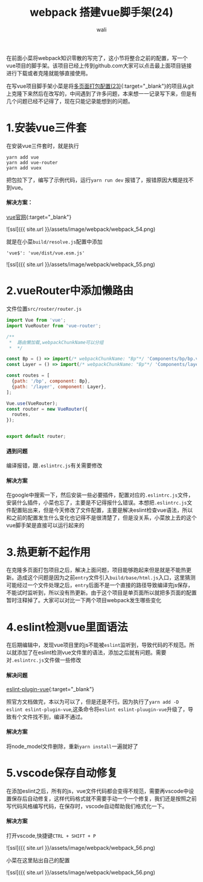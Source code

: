 ﻿---
layout: post
title:  webpack 搭建vue脚手架(24)
tagline: webpack教程
category: webpack      #分类
author: wali    #作者
tag: webpack     #标签
ghurl: https://github.com/walidream/webpack-Vue     #github url
ghurl_zip: https://github.com/walidream/webpack-Vue/archive/master.zip #github zip下载
comments: true
post_nav: ["1.安装vue三件套","2.vueRouter中添加懒路由","3.热更新不起作用","4.eslint检测vue里面语法","5.vscode保存自动修复"]
group_tag: webpack4.x 教程
---

在前面小菜将webpack知识零散的写完了，这小节将整合之前的配置，写一个vue项目的脚手架。该项目已经上传到github.com大家可以点击最上面项目链接进行下载或者克隆就能够直接使用。

在写vue项目脚手架小菜是将[多页面打包配置(23)](/webpack/2019/06/06/webpack-23.html "/webpack/2019/06/06/webpack-23.html"){:target="_blank"}的项目从git上克隆下来然后在改写的，中间遇到了许多问题，本来想一一记录写下来，但是有几个问题已经不记得了，现在只能记录能想到的问题。

# 1.安装vue三件套

在安装vue三件套时，就是执行
```
yarn add vue
yarn add vue-router
yarn add vuex
```
把包拉下了，编写了示例代码，运行`yarn run dev` 报错了，报错原因大概是找不到vue。

#### 解决方案：

[vue官网](https://cn.vuejs.org/v2/guide/installation.html "https://cn.vuejs.org/v2/guide/installation.html"){:target="_blank"}

![ssl]({{ site.url }}/assets/image/webpack/webpack_54.png)

就是在小菜`build/resolve.js`配置中添加

```
'vue$': 'vue/dist/vue.esm.js'
```

![ssl]({{ site.url }}/assets/image/webpack/webpack_55.png)


# 2.vueRouter中添加懒路由

文件位置`src/router/router.js`

```javascript
import Vue from 'vue';
import VueRouter from 'vue-router';

/**
 *  路由懒加载,webpackChunkName可以分组
 *  */

const Bp = () => import(/* webpackChunkName: "Bp"*/ 'Components/bp/bp.vue');
const Layer = () => import(/* webpackChunkName: "Bp"*/ 'Components/layer/layer.vue');

const routes = [
  {path: '/bp', component: Bp},
  {path: '/layer', component: Layer},
];

Vue.use(VueRouter);
const router = new VueRouter({
  routes,
});


export default router;
```

#### 遇到问题

编译报错，跟`.eslintrc.js`有关需要修改

#### 解决方案

在google中搜索一下，然后安装一些必要插件，配置对应的`.eslintrc.js`文件，安装什么插件，小菜也忘了，主要是不记得报什么错误。本想把`.eslintrc.js`文件配置贴出来，但是今天修改了文件配置，主要是解决eslint检查vue语法，所以和之前的配置发生什么变化也记得不是很清楚了，但是没关系，小菜放上去的这个vue脚手架是直接可以运行起来的

# 3.热更新不起作用

在克隆多页面打包项目之后，解决上面问题，项目能够跑起来但是就是不能热更新。造成这个问题是因为之前`entry`文件引入`build/base/html.js`入口，这里猜测可能经过一个文件处理之后，`entry`后面不是一个直接的路径导致编译完js保存，不能试时监听到，所以没有热更新。由于这个项目是单页面所以就把多页面的配置暂时注释掉了。大家可以对比一下两个项目webpack发生哪些变化

# 4.eslint检测vue里面语法

在后期编辑中，发现vue项目里的js不能被`eslint`监听到，导致代码的不规范。所以就添加了在eslint检测vue文件里的语法，添加之后就有问题。需要对`.eslintrc.js`文件做一些修改

#### 解决问题

[eslint-plugin-vue](https://vuejs.github.io/eslint-plugin-vue/user-guide/#installation "https://vuejs.github.io/eslint-plugin-vue/user-guide/#installation"){:target="_blank"} 

照官方文档做完，本以为可以了，但是还是不行。因为执行了`yarn add -D eslint eslint-plugin-vue`,这条命令将`eslint eslint-pluugin-vue`升级了，导致有个文件找不到，编译不通过。

#### 解决方案

将node_model文件删除，重新`yarn install`一遍就好了

# 5.vscode保存自动修复

在添加eslint之后，所有的js，vue文件代码都会变得不规范，需要再vscode中设置保存后自动修复，这样代码格式就不需要手动一个一个修复，我们还是按照之前写代码风格编写代码，在保存时，vscode自动帮助我们格式化一下。

#### 解决方案

打开vscode,快捷键`CTRL + SHIFT + P`

![ssl]({{ site.url }}/assets/image/webpack/webpack_56.png)

小菜在这里贴出自己的配置

![ssl]({{ site.url }}/assets/image/webpack/webpack_56.png)


